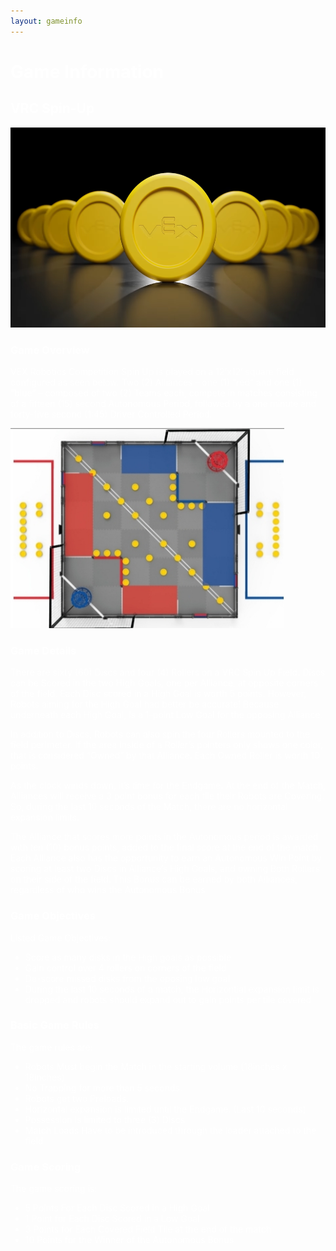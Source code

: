 ```yaml
---
layout: gameinfo
---
```


<h1 style="color:white">Game Information</h1>

<h2 style="color:white">VRC Spin-Up</h2>

<img src="/assets/img/VRCSpin-Up2.png" alt="VRC Spin Up" height="320">

<h3 style="color:white">Game Overview</h3>

<p style="color:white">VEX Robotics Competition Spin Up is played on a 12’x12’ square field configured as seen below. Two (2) Alliances – one (1) “red” and one (1) “blue” – composed of two (2) Teams each, compete in matches consisting of a fifteen (15) second Autonomous Period, followed by a one minute and forty-five second (1:45) Driver Controlled Period.</p>

<img src="/assets/img/Field-Image.png" alt="VRC Spin Up Field" height="320">

<h3 style="color:white">Game Details</h3>

<p style="color:white">There are sixty (60) Discs and four (4) Rollers on a VRC Spin Up Field. Discs can be Scored in the two High Goals, one per Alliance, at opposite corners of the field.  Each Disc scored in a High Goal is worth 5 points. However, Robots aiming for the High Goal had better be accurate!  Because underneath each High Goal, is a 1-point Low Goal for the opposing Alliance.
<p style="color:white">
In addition to Discs, Robots can also spin the four Rollers mounted to the field perimeter.  If the area inside of a Roller’s pointers only shows one color, that is considered “Owned” by that Alliance.  Each Owned Roller is worth 10 points.
<p style="color:white">
As the clock winds down, it’s time for the Endgame. At the end of the Match, Alliances will receive a 3 point bonus for each tile their Robots are Covering. So, during the last 10 seconds of the Match, there are no horizontal expansion limits.
<p style="color:white">
The Alliance that scores more points in the Autonomous period is awarded with ten (10) bonus points, added to the final score at the end of the match. Each Alliance also has the opportunity to earn an Autonomous Win Point by scoring at least two Discs in Alliance’s High Goals, and owning Both Rollers on their side of the field. This Bonus can be earned by both Alliances, regardless of who wins the Autonomous Bonus</p>

<h3 style="color:white">Game Objectives</h3>

<p style="color:white">Listed Game Objectives:</p>

<ul style="color:white">
<li>Score as many disks in the High goals as possible</li>
<li>Gain control over 4 rollers on corners of the field</li>
<li>De-score missed disks from the oposing low goal</li>
<li>During the last 10 seconds of a match, the Horizontial expansion limit is dropped and robots should expand out to gain points per tile covered</li>
</ul>

<h3 style="color:white">Basic Game Rules</h3>

<p style="color:white">The game rules are:</p>

<ul style="color:white">
<li>Robots Must begin the Match in the starting volume (18inches x 18inches)</li>
<li>No Trapping for more than 5 seconds.</li>
<li>Robots get two Preloads.</li>
<li>Horizontal expansion is limited until the Endgame. (Last 10 seconds)</li>
<li>Possession is limited to three (3) Discs</li>
<li>Match Loads Have to be introduced through the loader attached to the field</li>
</ul>

<h3 style="color:white">Game Scoring</h3>

<p style="color:white">The game scoring is:</p>

<ul style="color:white">
<li>5 Points For Each Disc Scored in a High Goal</li>
<li>1 Point for Each Disc Scored in a Low Goal</li>
<li>3 Points for Each Covered Field Tile at the end of the match</li>
<li>10 Points for the Winner of the Autonomous Bonus</li>